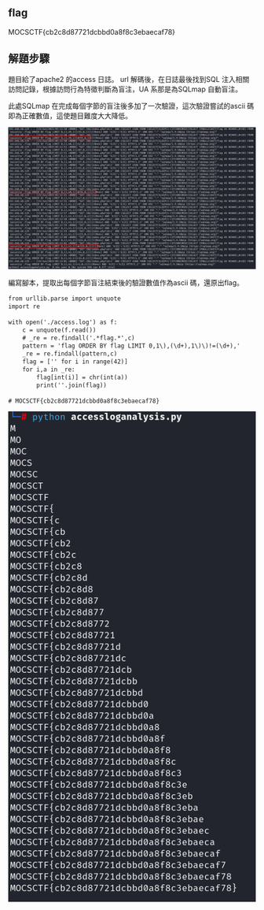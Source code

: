 ## flag

MOCSCTF{cb2c8d87721dcbbd0a8f8c3ebaecaf78}

## 解題步驟

題目給了apache2 的access 日誌。 url 解碼後，在日誌最後找到SQL 注入相關訪問記錄，根據訪問行為特徵判斷為盲注，UA 系那是為SQLmap 自動盲注。

此處SQLmap 在完成每個字節的盲注後多加了一次驗證，這次驗證嘗試的ascii 碼即為正確數值，這使題目難度大大降低。

![image-20250615140922146](img/image-20250615140922146.png)

編寫腳本，提取出每個字節盲注結束後的驗證數值作為ascii 碼，還原出flag。

```
from urllib.parse import unquote
import re

with open('./access.log') as f:
    c = unquote(f.read())
    # _re = re.findall('.*flag.*',c)
    pattern = 'flag ORDER BY flag LIMIT 0,1\),(\d+),1\)\)!=(\d+),'
    _re = re.findall(pattern,c)
    flag = ['' for i in range(42)]
    for i,a in _re:
        flag[int(i)] = chr(int(a))
        print(''.join(flag))

# MOCSCTF{cb2c8d87721dcbbd0a8f8c3ebaecaf78}
```

![image-20250615140740900](img/image-20250615140740900.png)